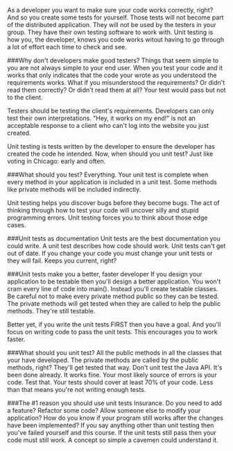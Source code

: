 As a developer you want to make sure your code works correctly, right? And so you create some tests for yourself. Those tests will not become part of the distributed application. They will not be used by the testers in your group. They have their own testing software to work with. Unit testing is how you, the developer, knows you code works witout having to go through a lot of effort each time to check and see.

###Why don't developers make good testers?
Things that seem simple to you are not always simple to your end user. When you test your code and it works that only indicates that the code your wrote as you understood the requirements works. What if you misunderstood the requirements? Or didn't read them correctly? Or didn't read them at all? Your test would pass but not to the client.

Testers should be testing the client's requirements. Developers can only test their own interpretations. "Hey, it works on my end!" is not an acceptable response to a client who can't log into the website you just created.

Unit testing is tests written by the developer to ensure the developer has created the code he intended. Now, when should you unit test? Just like voting in Chicago: early and often.

###What should you test? 
Everything. Your unit test is complete when every method in your application is included in a unit test. Some methods like private methods will be included indirectly. 

Unit testing helps you discover bugs before they become bugs. The act of thinking through how to test your code will uncover silly and stupid programming errors.
Unit testing forces you to think about those edge cases. 

###Unit tests as documentation
Unit tests are the best documentation you could write. A unit test describes how code should work. Unit tests can't get out of date. If you change your code you must change your unit tests or they will fail. Keeps you current, right?


###Unit tests make you a better, faster developer
If you design your application to be testable then you'll design a better application. You won't cram every line of code into main(). Instead you'll create testable classes. Be careful not to make every private method public so they can be tested. The private methods will get tested when they are called to help the public methods. They're still testable.

Better yet, if you write the unit tests FIRST then you have a goal. And you'll focus on writing code to pass the unit tests. This encourages you to work faster. 

###What should you unit test?
All the public methods in all the classes that your have developed. The private methods are called by the public methods, right? They'll get tested that  way. Don't unit test the Java API. It's been done already. It works fine. Your most likely source of errors is your code. Test that. Your tests should cover at least 70% of your code. Less than that  means you're not writing enough tests.

###The #1 reason you should use unit  tests
Insurance. Do you need to add a feature? Refactor some code? Allow someone else to modify your application? How do you know if your program still works after the changes have been implemented? If you say anything other than unit testing then you've failed yourself and this course. If the unit tests still pass then your code must still work. A concept so simple a cavemen could understand it.

